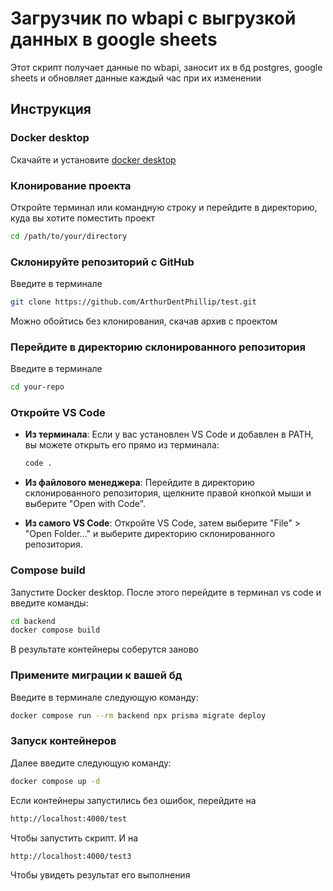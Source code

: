 # Загрузчик по wbapi с выгрузкой данных в google sheets

Этот скрипт получает данные по wbapi, заносит их в бд postgres, google sheets и обновляет данные каждый час при их изменении

## Инструкция

### Docker desktop

Скачайте и установите [docker desktop](https://www.docker.com/get-started/)

### Клонирование проекта
Откройте терминал или командную строку и перейдите в директорию, куда вы хотите поместить проект
```bash
cd /path/to/your/directory
```

### Склонируйте репозиторий с GitHub
Введите в терминале

```bash
git clone https://github.com/ArthurDentPhillip/test.git
```
Можно обойтись без клонирования, скачав архив с проектом

### Перейдите в директорию склонированного репозитория
Введите в терминале

```bash
cd your-repo
```

### Откройте VS Code


- **Из терминала**: Если у вас установлен VS Code и добавлен в PATH, вы можете открыть его прямо из терминала:

    ```bash
    code .
    ```

- **Из файлового менеджера**: Перейдите в директорию склонированного репозитория, щелкните правой кнопкой мыши и выберите "Open with Code".
   
- **Из самого VS Code**: Откройте VS Code, затем выберите "File" > "Open Folder..." и выберите директорию склонированного репозитория.

### Compose build
Запустите Docker desktop. После этого перейдите в терминал vs code и введите команды:

```bash
cd backend
docker compose build
```
В результате контейнеры соберутся заново

### Примените миграции к вашей бд
Введите в терминале следующую команду:

```bash
docker compose run --rm backend npx prisma migrate deploy
```

### Запуск контейнеров
Далее введите следующую команду:

```bash
docker compose up -d
```

Если контейнеры запустились без ошибок, перейдите на
```bash
http://localhost:4000/test
```
Чтобы запустить скрипт. И на
```bash
http://localhost:4000/test3
```
Чтобы увидеть результат его выполнения
